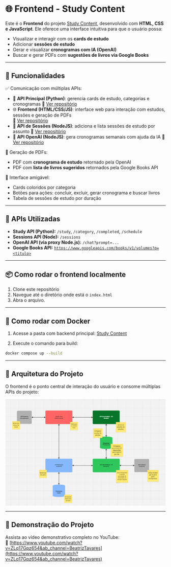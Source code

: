 
# 🌐 Frontend - Study Content

Este é o **Frontend** do projeto [Study Content](https://github.com/BeatrizTavare-s/MVP4-backend), desenvolvido com **HTML, CSS e JavaScript**. Ele oferece uma interface intuitiva para que o usuário possa:

- Visualizar e interagir com os **cards de estudo**
- Adicionar **sessões de estudo**
- Gerar e visualizar **cronogramas com IA (OpenAI)**
- Buscar e gerar PDFs com **sugestões de livros via Google Books**

---

## 📌 Funcionalidades

✅ Comunicação com múltiplas APIs:
- 📘 **API Principal (Python)**: gerencia cards de estudo, categorias e cronogramas
🔗 [Ver repositório](https://github.com/BeatrizTavare-s/MVP4-backend)
- 🌐 **Frontend (HTML/CSS/JS)**: interface web para interação com estudos, sessões e geração de PDFs  
  🔗 [Ver repositório](https://github.com/BeatrizTavare-s/MVP4-frontend)
- 🧩 **API de Sessões (NodeJS)**: adiciona e lista sessões de estudo por assunto
🔗 [Ver repositório](https://github.com/BeatrizTavare-s/MVP4-API-SESSIONS)
- 🤖 **API OpenAI (NodeJS)**: gera cronogramas semanais com ajuda da IA
🔗 [Ver repositório](https://github.com/BeatrizTavare-s/MVP4-API-CHAT)

📄 Geração de PDFs:
- PDF com **cronograma de estudo** retornado pela OpenAI
- PDF com **lista de livros sugeridos** retornados pela Google Books API

🎨 Interface amigável:
- Cards coloridos por categoria
- Botões para ações: concluir, excluir, gerar cronograma e buscar livros
- Tabela de sessões de estudo por duração

---

## 🔗 APIs Utilizadas

- **Study API (Python):** `/study`, `/category`, `/completed`, `/schedule`
- **Sessions API (Node):** `/sessions`
- **OpenAI API (via proxy Node.js):** `/chat?prompt=...`
- **Google Books API:** [`https://www.googleapis.com/books/v1/volumes?q=<titulo>`](https://developers.google.com/books/docs/overview?hl=pt-br)

---

## 📦 Como rodar o frontend localmente

1. Clone este repositório
2. Navegue até o diretório onde está o `index.html`
3. Abra o arquivo.

---

## 🐳 Como rodar com Docker

1. Acesse a pasta com backend principal:
[Study Content](https://github.com/BeatrizTavare-s/MVP4-backend)

2. Execute o comando para build:
```bash
docker compose up --build
```

---

## 🧭 Arquitetura do Projeto

O frontend é o ponto central de interação do usuário e consome múltiplas APIs do projeto:

![Fluxograma da Arquitetura](https://github.com/BeatrizTavare-s/MVP4-backend/blob/main/img-readme/Fluxograma-explicado.PNG)

---

## 🎥 Demonstração do Projeto

Assista ao vídeo demonstrativo completo no YouTube:  
🔗 [https://www.youtube.com/watch?v=ZLq17Gpz654&ab_channel=BeatrizTavares](https://www.youtube.com/watch?v=ZLq17Gpz654&ab_channel=BeatrizTavares)

